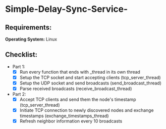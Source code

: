 # Simple-Delay-Sync-Service-  

## Requirements:  
  **Operating System:** Linux  
## Checklist:  
- Part 1: 
  - [x] Run every function that ends with _thread in its own thread
  - [x] Setup the TCP socket and start accepting clients (tcp_server_thread)
  - [x] Setup the UDP socket and send broadcasts (send_broadcast_thread) 
  - [x] Parse received broadcasts (receive_broadcast_thread) 
- Part 2:
  - [x] Accept TCP clients and send them the node's timestamp (tcp_server_thread)
  - [x] Initiate TCP connection to newly discovered nodes and exchange timestamps (exchange_timestamps_thread)
  - [x] Refresh neighbor information every 10 broadcasts
